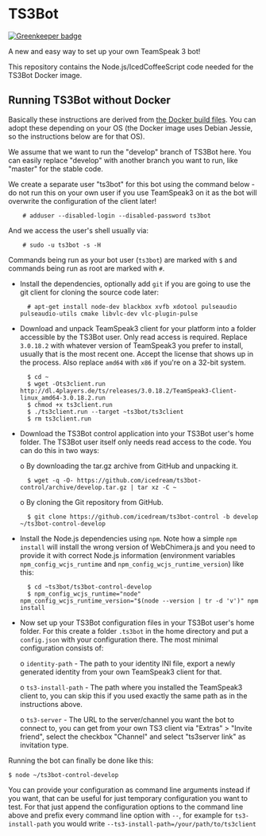 # TS3Bot

[![Greenkeeper badge](https://badges.greenkeeper.io/icedream/ts3bot-control.svg)](https://greenkeeper.io/)

A new and easy way to set up your own TeamSpeak 3 bot!

This repository contains the Node.js/IcedCoffeeScript code needed for the TS3Bot Docker image.

## Running TS3Bot without Docker

Basically these instructions are derived from [the Docker build files](https://github.com/icedream/ts3bot-docker).
You can adopt these depending on your OS (the Docker image uses Debian Jessie, so the instructions below are for 
that OS).

We assume that we want to run the "develop" branch of TS3Bot here. You can easily replace "develop" with another branch you want to run, like "master" for the stable code.

We create a separate user "ts3bot" for this bot using the command below - do not run this on your own user if you use TeamSpeak3 on it as the bot will overwrite the configuration of the client later!

        # adduser --disabled-login --disabled-password ts3bot

And we access the user's shell usually via:

        # sudo -u ts3bot -s -H

Commands being run as your bot user (`ts3bot`) are marked with `$` and commands being run as root are marked with `#`.

- Install the dependencies, optionally add `git` if you are going to use the git client for cloning the source code later: 

        # apt-get install node-dev blackbox xvfb xdotool pulseaudio pulseaudio-utils cmake libvlc-dev vlc-plugin-pulse

- Download and unpack TeamSpeak3 client for your platform into a folder accessible by the TS3Bot user. Only read access is required. Replace `3.0.18.2` with whatever version of TeamSpeak3 you prefer to install, usually that is the most recent one. Accept the license that shows up in the process. Also replace `amd64` with `x86` if you're on a 32-bit system.

        $ cd ~
        $ wget -Ots3client.run http://dl.4players.de/ts/releases/3.0.18.2/TeamSpeak3-Client-linux_amd64-3.0.18.2.run
        $ chmod +x ts3client.run
        $ ./ts3client.run --target ~ts3bot/ts3client
        $ rm ts3client.run

- Download the TS3Bot control application into your TS3Bot user's home folder. The TS3Bot user itself only needs read access to the code. You can do this in two ways:

    o By downloading the tar.gz archive from GitHub and unpacking it.

        $ wget -q -O- https://github.com/icedream/ts3bot-control/archive/develop.tar.gz | tar xz -C ~

    o By cloning the Git repository from GitHub.
    
        $ git clone https://github.com/icedream/ts3bot-control -b develop ~/ts3bot-control-develop
        
- Install the Node.js dependencies using `npm`. Note how a simple `npm install` will install the wrong version of WebChimera.js and you need to provide it with correct Node.js information (environment variables `npm_config_wcjs_runtime` and `npm_config_wcjs_runtime_version`) like this:

        $ cd ~ts3bot/ts3bot-control-develop
        $ npm_config_wcjs_runtime="node" npm_config_wcjs_runtime_version="$(node --version | tr -d 'v')" npm install

- Now set up your TS3Bot configuration files in your TS3Bot user's home folder. For this create a folder `.ts3bot` in the home directory and put a `config.json` with your configuration there. The most minimal configuration consists of:

    o `identity-path` - The path to your identity INI file, export a newly generated identity from your own TeamSpeak3 client for that.

    o `ts3-install-path` - The path where you installed the TeamSpeak3 client to, you can skip this if you used exactly the same path as in the instructions above.

    o `ts3-server` - The URL to the server/channel you want the bot to connect to, you can get from your own TS3 client via "Extras" > "Invite friend", select the checkbox "Channel" and select "ts3server link" as invitation type.

Running the bot can finally be done like this:

    $ node ~/ts3bot-control-develop

You can provide your configuration as command line arguments instead if you want, that can be useful for just temporary configuration you want to test. For that just append the configuration options to the command line above and prefix every command line option with `--`, for example for `ts3-install-path` you would write `--ts3-install-path=/your/path/to/ts3client`
